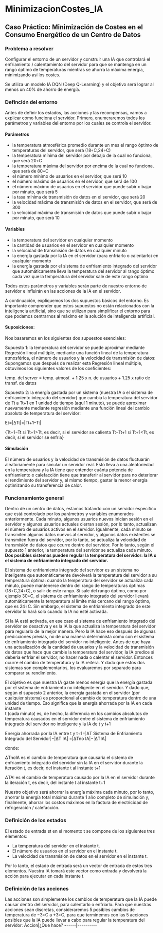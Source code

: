 # MinimizacionCostes_IA

## Caso Práctico: Minimización de Costes en el Consumo Energético de un Centro de Datos

### Problema a resolver
 
Configurar el entorno de un servidor y construir una IA que controlará el enfriamiento / calentamiento del servidor 
para que se mantenga en un rango óptimo de temperaturas mientras se ahorra la máxima energía, minimizando así los costes.

Se utiliza un modelo IA DQN (Deep Q-Learning) y el objetivo será lograr al menos un 40% de ahorro de energía.

### Definción del entorno

Antes de definir los estados, las acciones y las recompensas, vamos a explicar cómo funciona el servidor. Primero, enumeraremos todos los parámetros y variables del entorno por los cuales se controla el servidor. 

#### Parámetros

- la temperatura atmosférica promedio durante un mes el rango óptimo de temperaturas del servidor, que será  (18∘C,24∘C)
- la temperatura mínima del servidor por debajo de la cual no funciona, que será  20∘C
- la temperatura máxima del servidor por encima de la cual no funciona, que será de  80∘C
- el número mínimo de usuarios en el servidor, que será 10
- el número máximo de usuarios en el servidor, que será de 100
- el número máximo de usuarios en el servidor que puede subir o bajar por minuto, que será 5
- la tasa mínima de transmisión de datos en el servidor, que será 20
- la velocidad máxima de transmisión de datos en el servidor, que será de 300
- la velocidad máxima de transmisión de datos que puede subir o bajar por minuto, que será 10

#### Variables

- la temperatura del servidor en cualquier momento
- la cantidad de usuarios en el servidor en cualquier momento
- la velocidad de transmisión de datos en cualquier minuto
- la energía gastada por la IA en el servidor (para enfriarlo o calentarlo) en cualquier momento
- la energía gastada por el sistema de enfriamiento integrado del servidor que automáticamente lleva la temperatura del servidor al rango óptimo cada vez que la temperatura del servidor sale de este rango óptimo

Todos estos parámetros y variables serán parte de nuestro entorno de servidor e influirán en las acciones de la IA en el servidor.

A continuación, expliquemos los dos supuestos básicos del entorno. Es importante comprender que estos supuestos no están relacionados con la inteligencia artificial, sino que se utilizan para simplificar el entorno para que podamos centrarnos al máximo en la solución de inteligencia artificial.

#### Suposiciones:

Nos basaremos en los siguientes dos supuestos esenciales:

Supuesto 1: la temperatura del servidor se puede aproximar mediante Regresión lineal múltiple, mediante una función lineal de la temperatura atmosférica, el número de usuarios y la velocidad de transmisión de datos:
Supongamos que después de realizar esta Regresión lineal múltiple, obtuvimos los siguientes valores de los coeficientes:  

temp. del server = temp. atmosf. + 1.25 x n. de usuarios + 1.25 x ratio de transf. de datos

Supuesto 2: la energía gastada por un sistema (nuestra IA o el sistema de enfriamiento integrado del servidor) que cambia la temperatura del servidor de  Tt a  Tt+1 en 1 unidad de tiempo (aquí 1 minuto), se puede aproximar nuevamente mediante regresión mediante una función lineal del cambio absoluto de temperatura del servidor:

Et=|ΔTt|=|Tt+1−Tt|

{Tt+1−Tt si Tt+1>Tt, es decir, si el servidor se calienta
 Tt−Tt+1 si Tt+1<Tt, es decir, si el servidor se enfria}

#### Simulación

El número de usuarios y la velocidad de transmisión de datos fluctuarán aleatoriamente para simular un servidor real. Esto lleva a una aleatoriedad en la temperatura y la IA tiene que entender cuánta potencia de enfriamiento o calefacción tiene que transferir al servidor para no deteriorar el rendimiento del servidor y, al mismo tiempo, gastar la menor energía optimizando su transferencia de calor.

### Funcionamiento general

Dentro de un centro de datos, estamos tratando con un servidor específico que está controlado por los parámetros y variables enumerados anteriormente. Cada minuto, algunos usuarios nuevos inician sesión en el servidor y algunos usuarios actuales cierran sesión, por lo tanto, actualizan el número de usuarios activos en el servidor. Igualmente, cada minuto se transmiten algunos datos nuevos al servidor, y algunos datos existentes se transmiten fuera del servidor, por lo tanto, se actualiza la velocidad de transmisión de datos que ocurre dentro del servidor. Por lo tanto, según el supuesto 1 anterior, la temperatura del servidor se actualiza cada minuto. 
**Dos posibles sistemas pueden regular la temperatura del servidor: la IA o el sistema de enfriamiento integrado del servidor.**

El sistema de enfriamiento integrado del servidor es un sistema no inteligente que automáticamente devolverá la temperatura del servidor a su temperatura óptima: cuando la temperatura del servidor se actualiza cada minuto, puede mantenerse dentro del rango de temperaturas óptimas (18∘C,24∘C), o salir de este rango. Si sale del rango óptimo, como por ejemplo 30∘C, el sistema de enfriamiento integrado del servidor llevará automáticamente la temperatura al límite más cercano del rango óptimo, que es  24∘C. Sin embargo, el sistema de enfriamiento integrado de este servidor lo hará solo cuando la IA no esté activada. 

Si la IA está activada, en ese caso el sistema de enfriamiento integrado del servidor se desactiva y es la IA la que actualiza la temperatura del servidor para regularlo de la mejor manera. Pero la IA hace eso después de algunas predicciones previas, no de una manera determinista como con el sistema de enfriamiento integrado del servidor no inteligente. Antes de que haya una actualización de la cantidad de usuarios y la velocidad de transmisión de datos que hace que cambie la temperatura del servidor, la IA predice si debería enfriar el servidor, no hacer nada o calentar el servidor. Entonces ocurre el cambio de temperatura y la IA reitera. Y dado que estos dos sistemas son complementarios, los evaluaremos por separado para comparar su rendimiento.

El objetivo es que nuestra IA gaste menos energía que la energía gastada por el sistema de enfriamiento no inteligente en el servidor. Y dado que, según el supuesto 2 anterior, la energía gastada en el servidor (por cualquier sistema) es proporcional al cambio de temperatura dentro de una unidad de tiempo. Eso significa que la energía ahorrada por la IA en cada instante  
t (cada minuto) es, de hecho, la diferencia en los cambios absolutos de temperatura causados en el servidor entre el sistema de enfriamiento integrado del servidor no inteligente y la IA de  t y  t+1

Energia ahorrada por la IA entre t y t+1=|ΔT Sistema de Enfriamiento Integrado del Servidor|−|ΔT IA| =|ΔTno IA|−|ΔTIA|
 
donde:

ΔTnoIA  es el cambio de temperatura que causaría el sistema de enfriamiento integrado del servidor sin la IA en el servidor durante la iteración t, es decir, del instante t al instante t+1

ΔTAI    es el cambio de temperatura causado por la IA en el servidor durante la iteración t, es decir, del instante t al instante t+1

Nuestro objetivo será ahorrar la energía máxima cada minuto, por lo tanto, ahorrar la energía total máxima durante 1 año completo de simulación y, finalmente, ahorrar los costos máximos en la factura de electricidad de refrigeración / calefacción.

### Definición de los estados

El estado de entrada st en el momento t se compone de los siguientes tres elementos:

- La temperatura del servidor en el instante t.
- El número de usuarios en el servidor en el instante t.
- La velocidad de transmisión de datos en el servidor en el instante t.

Por lo tanto, el estado de entrada será un vector de entrada de estos tres elementos. Nuestra IA tomará este vector como entrada y devolverá la acción para ejecutar en cada instante t.

### Definición de las acciones

Las acciones son simplemente los cambios de temperatura que la IA puede causar dentro del servidor, para calentarlo o enfriarlo. Para que nuestras acciones sean discretas, consideraremos 5 posibles cambios de temperatura de  −3∘C a  +3∘C, para que terminemos con las 5 acciones posibles que la IA puede llevar a cabo para regular la temperatura del servidor:
Accion|¿Que hace?
------|----------



